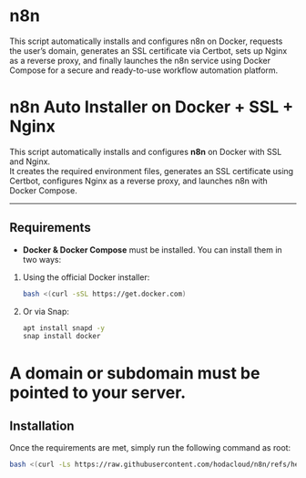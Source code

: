 # n8n
This script automatically installs and configures n8n on Docker, requests the user’s domain, generates an SSL certificate via Certbot, sets up Nginx as a reverse proxy, and finally launches the n8n service using Docker Compose for a secure and ready-to-use workflow automation platform.

# n8n Auto Installer on Docker + SSL + Nginx

This script automatically installs and configures **n8n** on Docker with SSL and Nginx.  
It creates the required environment files, generates an SSL certificate using Certbot, configures Nginx as a reverse proxy, and launches n8n with Docker Compose.  

---

## Requirements

- **Docker & Docker Compose** must be installed. You can install them in two ways:

1. Using the official Docker installer:
   ```bash
   bash <(curl -sSL https://get.docker.com)
2. Or via Snap:
   ```bash
   apt install snapd -y
   snap install docker

# A domain or subdomain must be pointed to your server.


## Installation

Once the requirements are met, simply run the following command as root:
   ```bash
   bash <(curl -Ls https://raw.githubusercontent.com/hodacloud/n8n/refs/heads/main/n8n-install.sh)
